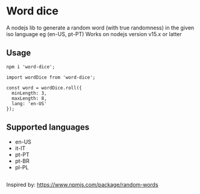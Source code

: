 # Word dice

A nodejs lib to generate a random word (with true randomness) in the given iso language eg (en-US, pt-PT)
Works on nodejs version v15.x or latter

## Usage

```
npm i 'word-dice';

import wordDice from 'word-dice';

const word = wordDice.roll({
  minLength: 3,
  maxLength: 8,
  lang: 'en-US'
});

```

## Supported languages

- en-US
- it-IT
- pt-PT
- pt-BR
- pl-PL

##

Inspired by: https://www.npmjs.com/package/random-words
